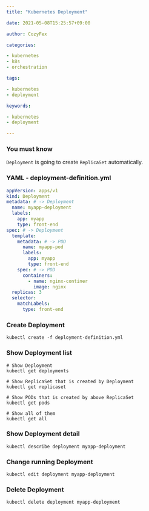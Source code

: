```yaml
---
title: "Kubernetes Deployment"

date: 2021-05-08T15:25:57+09:00

author: CozyFex

categories:

- kubernetes
- k8s
- orchestration

tags:

- kubernetes
- deployment

keywords:

- kubernetes
- deployment

---
```


### You must know

`Deployment` is going to create `ReplicaSet` automatically.

### YAML - deployment-definition.yml

```yaml
appVersion: apps/v1
kind: Deployment
metadata: # -> Deployment
  name: myapp-deployment
  labels:
    app: myapp
    type: front-end
spec: # -> Deployment
  template:
    metadata: # -> POD
      name: myapp-pod
      labels:
        app: myapp
        type: front-end
    spec: # -> POD
      containers:
        - name: nginx-continer
          image: nginx
  replicas: 3
  selector:
    matchLabels:
      type: front-end
```

### Create Deployment

```shell
kubectl create -f deployment-definition.yml
```

### Show Deployment list

```shell
# Show Deployment
kubectl get deployments

# Show ReplicaSet that is created by Deployment
kubectl get replicaset

# Show PODs that is created by above ReplicaSet
kubectl get pods

# Show all of them
kubectl get all
```

### Show Deployment detail

```shell
kubectl describe deployment myapp-deployment
```

### Change running Deployment

```shell
kubectl edit deployment myapp-deployment
```

### Delete Deployment

```shell
kubectl delete deployment myapp-deployment
```
